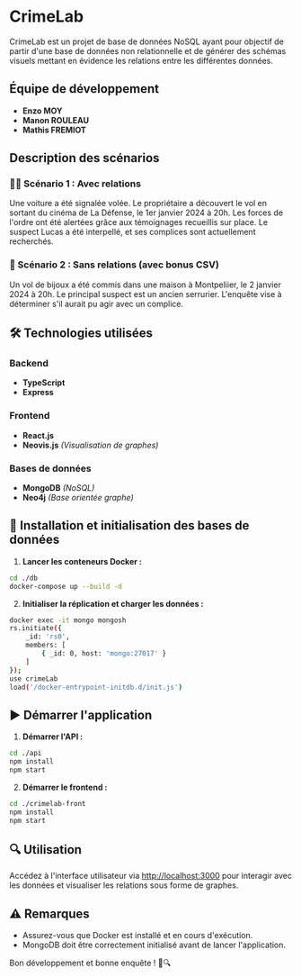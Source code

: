# CrimeLab

CrimeLab est un projet de base de données NoSQL ayant pour objectif de partir d'une base de données non relationnelle et de générer des schémas visuels mettant en évidence les relations entre les différentes données.

## Équipe de développement

- **Enzo MOY**
- **Manon ROULEAU**
- **Mathis FREMIOT**

## Description des scénarios

### 🕵️‍♂️ Scénario 1 : Avec relations

Une voiture a été signalée volée. Le propriétaire a découvert le vol en sortant du cinéma de La Défense, le 1er janvier 2024 à 20h. Les forces de l'ordre ont été alertées grâce aux témoignages recueillis sur place. Le suspect Lucas a été interpellé, et ses complices sont actuellement recherchés.

### 🧩 Scénario 2 : Sans relations (avec bonus CSV)

Un vol de bijoux a été commis dans une maison à Montpeliier, le 2 janvier 2024 à 20h. Le principal suspect est un ancien serrurier. L'enquête vise à déterminer s'il aurait pu agir avec un complice.

## 🛠️ Technologies utilisées

### Backend
- **TypeScript**
- **Express**

### Frontend
- **React.js**
- **Neovis.js** *(Visualisation de graphes)*

### Bases de données
- **MongoDB** *(NoSQL)*
- **Neo4j** *(Base orientée graphe)*

## 🚀 Installation et initialisation des bases de données

1. **Lancer les conteneurs Docker :**

```bash
cd ./db
docker-compose up --build -d
```

2. **Initialiser la réplication et charger les données :**

```bash
docker exec -it mongo mongosh
rs.initiate({
    _id: 'rs0',
    members: [
        { _id: 0, host: 'mongo:27017' }
    ]
});
use crimeLab
load('/docker-entrypoint-initdb.d/init.js')
```

## ▶️ Démarrer l'application

1. **Démarrer l'API :**

```bash
cd ./api
npm install
npm start
```

2. **Démarrer le frontend :**

```bash
cd ./crimelab-front
npm install
npm start
```

## 🔍 Utilisation

Accédez à l'interface utilisateur via [http://localhost:3000](http://localhost:3000) pour interagir avec les données et visualiser les relations sous forme de graphes.

## ⚠️ Remarques

- Assurez-vous que Docker est installé et en cours d'exécution.
- MongoDB doit être correctement initialisé avant de lancer l'application.

Bon développement et bonne enquête ! 🧠🔍

